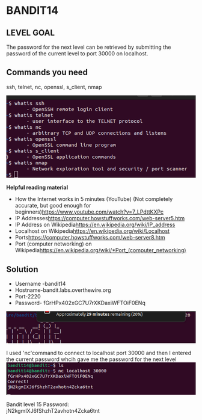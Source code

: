 # BANDIT14

## LEVEL GOAL

The password for the next level can be retrieved by submitting the password of the current level to port 30000 on localhost.

## Commands you need

ssh, telnet, nc, openssl, s_client, nmap

![Commands](image.png)

**Helpful reading material**

* How the Internet works in 5 minutes (YouTube) (Not completely accurate, but good enough for beginners)<https://www.youtube.com/watch?v=7_LPdttKXPc>
* IP Addresses<https://computer.howstuffworks.com/web-server5.htm>
* IP Address on Wikipedia<https://en.wikipedia.org/wiki/IP_address>
* Localhost on Wikipedia<https://en.wikipedia.org/wiki/Localhost>
* Ports<https://computer.howstuffworks.com/web-server8.htm>
* Port (computer networking) on Wikipedia<https://en.wikipedia.org/wiki/*Port_(computer_networking)>

## Solution

* Username -bandit14
* Hostname-bandit.labs.overthewire.org
* Port-2220
* Password- fGrHPx402xGC7U7rXKDaxiWFTOiF0ENq

![sshlogin](image-2.png)

I used 'nc'command to connect to localhost port 30000 and then I entered the current password whcih gave me the password for the next level
![Solution](image-1.png)

Bandit level 15 Password:\
jN2kgmIXJ6fShzhT2avhotn4Zcka6tnt
